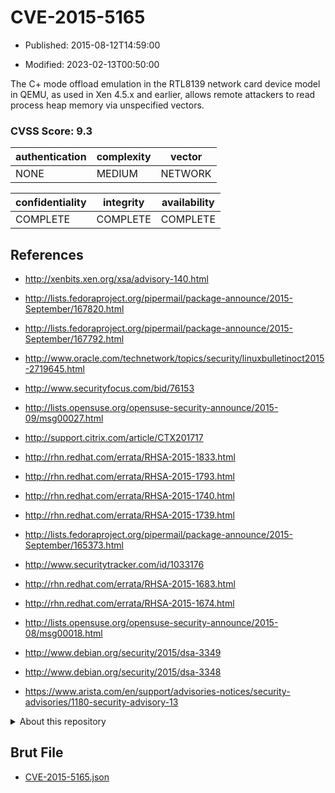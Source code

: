 # CVE-2015-5165

- Published: 2015-08-12T14:59:00

- Modified: 2023-02-13T00:50:00

The C+ mode offload emulation in the RTL8139 network card device model in QEMU, as used in Xen 4.5.x and earlier, allows remote attackers to read process heap memory via unspecified vectors.

### CVSS Score: **9.3**

| authentication | complexity | vector |
| --- | --- | --- |
| NONE | MEDIUM | NETWORK |

| confidentiality | integrity | availability |
| --- | --- | --- |
| COMPLETE | COMPLETE | COMPLETE |

## References

* http://xenbits.xen.org/xsa/advisory-140.html

* http://lists.fedoraproject.org/pipermail/package-announce/2015-September/167820.html

* http://lists.fedoraproject.org/pipermail/package-announce/2015-September/167792.html

* http://www.oracle.com/technetwork/topics/security/linuxbulletinoct2015-2719645.html

* http://www.securityfocus.com/bid/76153

* http://lists.opensuse.org/opensuse-security-announce/2015-09/msg00027.html

* http://support.citrix.com/article/CTX201717

* http://rhn.redhat.com/errata/RHSA-2015-1833.html

* http://rhn.redhat.com/errata/RHSA-2015-1793.html

* http://rhn.redhat.com/errata/RHSA-2015-1740.html

* http://rhn.redhat.com/errata/RHSA-2015-1739.html

* http://lists.fedoraproject.org/pipermail/package-announce/2015-September/165373.html

* http://www.securitytracker.com/id/1033176

* http://rhn.redhat.com/errata/RHSA-2015-1683.html

* http://rhn.redhat.com/errata/RHSA-2015-1674.html

* http://lists.opensuse.org/opensuse-security-announce/2015-08/msg00018.html

* http://www.debian.org/security/2015/dsa-3349

* http://www.debian.org/security/2015/dsa-3348

* https://www.arista.com/en/support/advisories-notices/security-advisories/1180-security-advisory-13

<details>
<summary>About this repository</summary> 

  This repository is part of the project [Live Hack CVE](https://github.com/Live-Hack-CVE). Main website can be found [www.live-hack.org](https://www.live-hack.org) 
  
  Made by [Sn0wAlice](https://github.com/Sn0wAlice) for the people that care about security and need to have a feed of the latest CVEs. Hope you enjoy it, don't forget to star the repo and follow me on [Twitter](https://twitter.com/Sn0wAlice) and [Github](https://github.com/Sn0wAlice). And that is my [personnal website](https://www.alice-snow.me/)

  - [Home Page](https://github.com/Live-Hack-CVE)
  - [Framework](https://github.com/Live-Hack-CVE/cve-framework)
  - [CVE database](https://github.com/Live-Hack-CVE/full_database)
  - [Changelog](https://github.com/Live-Hack-CVE/Changelog)
</details>

## Brut File

* [CVE-2015-5165.json](https://raw.githubusercontent.com/Live-Hack-CVE/full_database/main/cves/2015/CVE-2015-5165.json)

